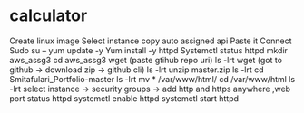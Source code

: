 # calculator
Create linux image
Select instance copy auto assigned api
Paste it
Connect
Sudo su –
yum update -y
Yum install -y httpd
Systemctl status httpd
mkdir aws_assg3
cd aws_assg3
wget (paste gtihub repo uri)
ls -lrt
wget (got to github -> download zip -> github cli)
ls -lrt
unzip master.zip
ls -lrt
cd Smitafulari_Portfolio-master
ls -lrt
mv * /var/www/html/
cd /var/www/html
ls -lrt
select instance -> security groups -> add http and https anywhere ,web port
status httpd
systemctl enable httpd
systemctl start httpd
